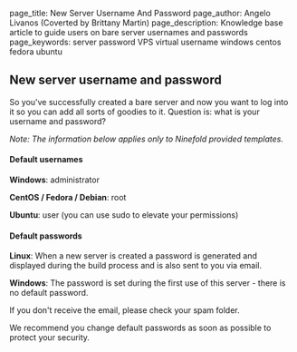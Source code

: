 page_title:       New Server Username And Password
page_author:      Angelo Livanos (Coverted by Brittany Martin)
page_description: Knowledge base article to guide users on bare server usernames and passwords
page_keywords:    server password VPS virtual username windows centos fedora ubuntu

## New server username and password

So you've successfully created a bare server and now you want to log into it so you can add all sorts of goodies to it. Question is: what is your username and password?

_Note: The information below applies only to Ninefold provided templates._

#### Default usernames

__Windows__: administrator

__CentOS / Fedora / Debian__: root

__Ubuntu__: user (you can use sudo to elevate your permissions)

#### Default passwords

__Linux__: When a new server is created a password is generated and displayed during the build process and is also sent to you via email. 

__Windows__:  The password is set during the first use of this server - there is no default password.

If you don't receive the email, please check your spam folder. 

We recommend you change default passwords as soon as possible to protect your security.
